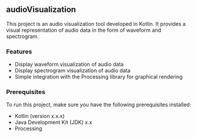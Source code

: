 ## audioVisualization

This project is an audio visualization tool developed in Kotlin. It provides a visual representation of audio data in the form of waveform and spectrogram.

### Features

- Display waveform visualization of audio data
- Display spectrogram visualization of audio data
- Simple integration with the Processing library for graphical rendering

### Prerequisites

To run this project, make sure you have the following prerequisites installed:

- Kotlin (version x.x.x)
- Java Development Kit (JDK) x.x
- Processing
